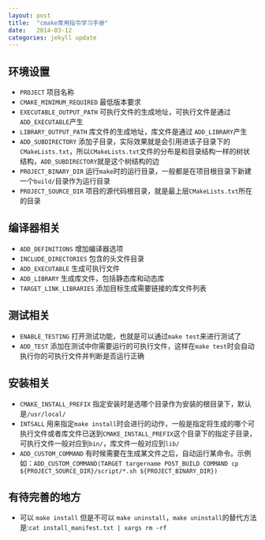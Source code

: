 ```yaml
---
layout: post
title:  "cmake常用指令学习手册"
date:   2014-03-12
categories: jekyll update
---
```


## 环境设置

* `PROJECT` 项目名称
* `CMAKE_MINIMUM_REQUIRED` 最低版本要求
* `EXECUTABLE_OUTPUT_PATH` 可执行文件的生成地址，可执行文件是通过 `ADD_EXECUTABLE`产生
* `LIBRARY_OUTPUT_PATH` 库文件的生成地址，库文件是通过 `ADD_LIBRARY`产生
* `ADD_SUBDIRECTORY` 添加子目录，实际效果就是会引用进该子目录下的`CMakeLists.txt`，所以`CMakeLists.txt`文件的分布是和目录结构一样的树状结构，`ADD_SUBDIRECTORY`就是这个树结构的边
* `PROJECT_BINARY_DIR` 运行`make`时的运行目录，一般都是在项目根目录下新建一个`build/`目录作为运行目录
* `PROJECT_SOURCE_DIR` 项目的源代码根目录，就是最上层`CMakeLists.txt`所在的目录


## 编译器相关

* `ADD_DEFINITIONS` 增加编译器选项
* `INCLUDE_DIRECTORIES` 包含的头文件目录
* `ADD_EXECUTABLE` 生成可执行文件
* `ADD_LIBRARY` 生成库文件，包括静态库和动态库
* `TARGET_LINK_LIBRARIES` 添加目标生成需要链接的库文件列表

## 测试相关

* `ENABLE_TESTING` 打开测试功能，也就是可以通过`make test`来进行测试了
* `ADD_TEST` 添加在测试中你需要运行的可执行文件，这样在`make test`时会自动执行你的可执行文件并判断是否运行正确


## 安装相关

* `CMAKE_INSTALL_PREFIX` 指定安装时是选哪个目录作为安装的根目录下，默认是`/usr/local/`
* `INTSALL` 用来指定`make install`时会进行的动作，一般是指定将生成的哪个可执行文件或者库文件已送到`CMAKE_INSTALL_PREFIX`这个目录下的指定子目录，可执行文件一般对应到`bin/`，库文件一般对应到`lib/`
* `ADD_CUSTOM_COMMAND` 有时候需要在生成某文件之后，自动运行某命令。示例如：`ADD_CUSTOM_COMMAND(TARGET targername POST_BUILD COMMAND cp ${PROJECT_SOURCE_DIR}/script/*.sh ${PROJECT_BINARY_DIR})` 

## 有待完善的地方

* 可以 `make install` 但是不可以 `make uninstall`，`make uninstall`的替代方法是:`cat install_manifest.txt | xargs rm -rf`
